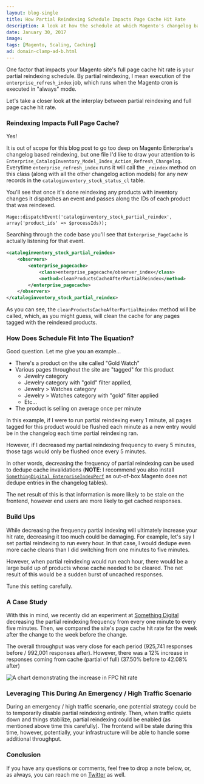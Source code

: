 ```yaml
---
layout: blog-single
title: How Partial Reindexing Schedule Impacts Page Cache Hit Rate
description: A look at how the schedule at which Magento's changelog based partial reindexing runs is directly tied to page cache hit rate.
date: January 30, 2017
image: 
tags: [Magento, Scaling, Caching]
ad: domain-clamp-ad-b.html
---
```


One factor that impacts your Magento site's full page cache hit rate is your partial reindexing schedule. By partial reindexing, I mean execution of the `enterprise_refresh_index` job, which runs when the Magento cron is executed in "always" mode. 

Let's take a closer look at the interplay between partial reindexing and full page cache hit rate.


<!-- excerpt_separator -->

### Reindexing Impacts Full Page Cache?

Yes!

It is out of scope for this blog post to go too deep on Magento Enterprise's changelog based reindexing, but one file I'd like to draw your attention to is `Enterprise_CatalogInventory_Model_Index_Action_Refresh_Changelog`. Everytime `enterprise_refresh_index` runs it will call the `_reindex` method on this class (along with all the other changelog action models)  for any new records in the `cataloginventory_stock_status_cl` table.

You'll see that once it's done reindexing any products with inventory changes it dispatches an event and passes along the IDs of each product that was reindexed.

```php?start_inline=true
Mage::dispatchEvent('cataloginventory_stock_partial_reindex', array('product_ids' => $processIds));
```

Searching through the code base you'll see that `Enterprise_PageCache` is actually listening for that event.

```xml
<cataloginventory_stock_partial_reindex>
    <observers>
        <enterprise_pagecache>
            <class>enterprise_pagecache/observer_index</class>
            <method>cleanProductsCacheAfterPartialReindex</method>
        </enterprise_pagecache>
    </observers>
</cataloginventory_stock_partial_reindex>
```

As you can see, the `cleanProductsCacheAfterPartialReindex` method will be called, which, as you might guess, will clean the cache for any pages tagged with the reindexed products.

### How Does Schedule Fit Into The Equation?

Good question. Let me give you an example...

- There's a product on the site called "Gold Watch"
- Various pages throughout the site are "tagged" for this product
    - Jewelry category
    - Jewelry category with "gold" filter applied,
    - Jewelry > Watches category
    - Jewelry > Watches category with "gold" filter applied
    - Etc...
- The product is selling on average once per minute

In this example, if I were to run partial reindexing every 1 minute, all pages tagged for this product would be flushed each minute as a new entry would be in the changelog each time partial reindexing ran.

However, if I decreased my partial reindexing frequency to every 5 minutes, those tags would only be flushed once every 5 minutes. 

In other words, decreasing the frequency of partial reindexing can be used to dedupe cache invalidations (**NOTE**: I recommend you also install [`SomethingDigital_EnterpriseIndexPerf`](https://github.com/sdinteractive/SomethingDigital_EnterpriseIndexPerf) as out-of-box Magento does not dedupe entries in the changelog tables).

The net result of this is that information is more likely to be stale on the frontend, however end users are more likely to get cached responses.

### Build Ups

While decreasing the frequency partial indexing will ultimately increase your hit rate, decreasing it too much could be damaging. For example, let's say I set partial reindexing to run every hour. In that case, I would dedupe even more cache cleans than I did switching from one minutes to five minutes.

However, when partial reindexing would run each hour, there would be a large build up of products whose cache needed to be cleared. The net result of this would be a sudden burst of uncached responses.

Tune this setting carefully.

### A Case Study

With this in mind, we recently did an experiment at [Something Digital](http://www.somethingdigital.com/) decreasing the partial reindexing frequency from every one minute to every five minutes. Then, we compared the site's page cache hit rate for the week after the change to the week before the change.

The overall throughput was very close for each period (925,741 responses before  / 992,001 responses after). However, there was a 12% increase in responses coming from cache (partial of full) (37.50% before to 42.08% after)

<img
  class="rounded shadow"
  src="/img/blog/partial-reindexing-fpc-hit-rate/fpc-hit-rate-comparison@1x.jpg"
  srcset="/img/blog/partial-reindexing-fpc-hit-rate/fpc-hit-rate-comparison@1x.jpg 1x, /img/blog/partial-reindexing-fpc-hit-rate/fpc-hit-rate-comparison@2x.jpg 2x"
  alt="A chart demonstrating the increase in FPC hit rate">

### Leveraging This During An Emergency / High Traffic Scenario

During an emergency / high traffic scenario, one potential strategy could be to temporarily disable partial reindexing entirely. Then, when traffic quiets down and things stabilize, partial reindexing could be enabled (as mentioned above time this carefully). The frontend will be stale during this time, however, potentially, your infrastructure will be able to handle some additional throughput.

### Conclusion

If you have any questions or comments, feel free to drop a note below, or, as always, you can reach me on [Twitter](http://twitter.com/maxpchadwick) as well.
